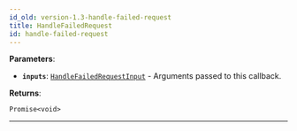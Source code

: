 ```yaml
---
id_old: version-1.3-handle-failed-request
title: HandleFailedRequest
id: handle-failed-request
---
```


<a name="handlefailedrequest"></a>

**Parameters**:

-   **`inputs`**: [`HandleFailedRequestInput`](../typedefs/handle-failed-request-input) - Arguments passed to this callback.

**Returns**:

`Promise<void>`

---
